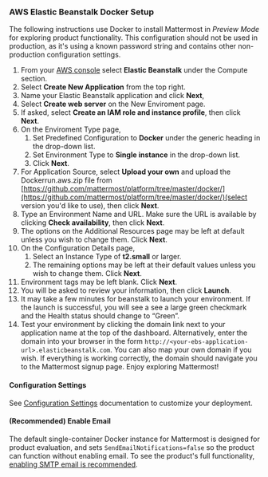 
### AWS Elastic Beanstalk Docker Setup
The following instructions use Docker to install Mattermost in _Preview Mode_ for exploring product functionality. This configuration should not be used in production, as it's using a known password string and contains other non-production configuration settings. 

1. From your [AWS console]( https://console.aws.amazon.com/console/home) select **Elastic Beanstalk** under the Compute section.
2. Select **Create New Application** from the top right.
3. Name your Elastic Beanstalk application and click **Next**, 
4. Select **Create web server** on the New Enviroment page.
5. If asked, select **Create an IAM role and instance profile**, then click **Next**.
6. On the Enviroment Type page,
	1. Set Predefined Configuration to **Docker** under the generic heading in the drop-down list. 
	2. Set Environment Type to **Single instance** in the drop-down list.
	3. Click **Next**.
7. For Application Source, select **Upload your own** and upload the Dockerrun.aws.zip file from [https://github.com/mattermost/platform/tree/master/docker/](https://github.com/mattermost/platform/tree/master/docker/)(select version you'd like to use), then click **Next**.
8. Type an Environment Name and URL. Make sure the URL is available by clicking **Check availability**, then click **Next**.
9. The options on the Additional Resources page may be left at default unless you wish to change them. Click **Next**.
10. On the Configuration Details page, 
	1. Select an Instance Type of **t2.small** or larger.
	2. The remaining options may be left at their default values unless you wish to change them. Click **Next**.
11. Environment tags may be left blank. Click **Next**.
12. You will be asked to review your information, then click **Launch**.
14. It may take a few minutes for beanstalk to launch your environment. If the launch is successful, you will see a see a large green checkmark and the Health status should change to “Green”. 
15. Test your environment by clicking the domain link next to your application name at the top of the dashboard. Alternatively, enter the domain into your browser in the form `http://<your-ebs-application-url>.elasticbeanstalk.com`. You can also map your own domain if you wish. If everything is working correctly, the domain should navigate you to the Mattermost signup page. Enjoy exploring Mattermost!

#### Configuration Settings 

See [Configuration Settings](../administration/config-settings.md) documentation to customize your deployment. 

#### (Recommended) Enable Email 
The default single-container Docker instance for Mattermost is designed for product evaluation, and sets `SendEmailNotifications=false` so the product can function without enabling email. To see the product's full functionality, [enabling SMTP email is recommended](SMTP-Email-Setup.md).
